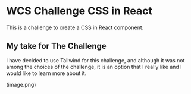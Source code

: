# WCS Challenge CSS in React

This is a challenge to create a CSS in React component.

## My take for The Challenge

I have decided to use Tailwind for this challenge, and although it was not among the choices of the challenge, it is an option that I really like and I would like to learn more about it.

(image.png)
